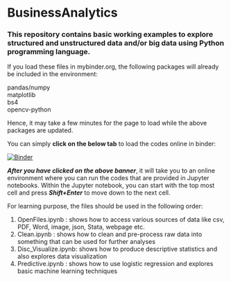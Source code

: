 # BusinessAnalytics

### This repository contains basic working examples to explore structured and unstructured data and/or big data using Python programming language.

If you load these files in mybinder.org, the following packages will already be included in the environment:

pandas/numpy  
matplotlib  
bs4  
opencv-python  

Hence, it may take a few minutes for the page to load while the above packages are updated.

You can simply **click on the below tab** to load the codes online in binder:

[![Binder](https://mybinder.org/badge_logo.svg)](https://mybinder.org/v2/gh/bibekbhatta/BusinessAnalytics/HEAD)

***After you have clicked on the above banner***, it will take you to an online environment where you can run the codes that are provided in Jupyter notebooks. Within the  Jupyter notebook, you can start with the top most cell and press ***Shift+Enter*** to move down to the next cell.

For learning purpose, the files should be used in the following order:
1. OpenFiles.ipynb : shows how to access various sources of data like csv, PDF, Word, image, json, Stata, webpage etc.
2. Clean.ipynb : shows how to clean and pre-process raw data into something that can be used for further analyses
3. Disc_Visualize.ipynb: shows how to produce descriptive statistics and also explores data visualization
4. Predictive.ipynb : shows how to use logistic regression and explores basic machine learning techniques

